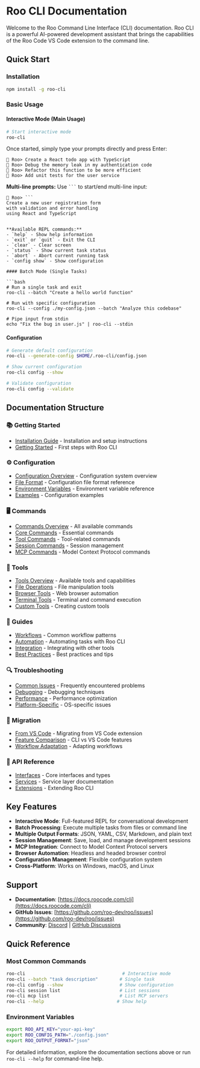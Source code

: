 # Roo CLI Documentation

Welcome to the Roo Command Line Interface (CLI) documentation. Roo CLI is a powerful AI-powered development assistant that brings the capabilities of the Roo Code VS Code extension to the command line.

## Quick Start

### Installation

```bash
npm install -g roo-cli
```

### Basic Usage

#### Interactive Mode (Main Usage)

```bash
# Start interactive mode
roo-cli
```

Once started, simply type your prompts directly and press Enter:

```
🤖 Roo> Create a React todo app with TypeScript
🤖 Roo> Debug the memory leak in my authentication code
🤖 Roo> Refactor this function to be more efficient
🤖 Roo> Add unit tests for the user service
```

**Multi-line prompts:** Use ` ``` ` to start/end multi-line input:

````
🤖 Roo> ```
Create a new user registration form
with validation and error handling
using React and TypeScript
````

````

**Available REPL commands:**
- `help` - Show help information
- `exit` or `quit` - Exit the CLI
- `clear` - Clear screen
- `status` - Show current task status
- `abort` - Abort current running task
- `config show` - Show configuration

#### Batch Mode (Single Tasks)

```bash
# Run a single task and exit
roo-cli --batch "Create a hello world function"

# Run with specific configuration
roo-cli --config ./my-config.json --batch "Analyze this codebase"

# Pipe input from stdin
echo "Fix the bug in user.js" | roo-cli --stdin
````

#### Configuration

```bash
# Generate default configuration
roo-cli --generate-config $HOME/.roo-cli/config.json

# Show current configuration
roo-cli config --show

# Validate configuration
roo-cli config --validate
```

## Documentation Structure

### 📚 Getting Started

- [Installation Guide](./installation.md) - Installation and setup instructions
- [Getting Started](./getting-started.md) - First steps with Roo CLI

### ⚙️ Configuration

- [Configuration Overview](./configuration/overview.md) - Configuration system overview
- [File Format](./configuration/file-format.md) - Configuration file format reference
- [Environment Variables](./configuration/environment-variables.md) - Environment variable reference
- [Examples](./configuration/examples.md) - Configuration examples

### 🖥️ Commands

- [Commands Overview](./commands/overview.md) - All available commands
- [Core Commands](./commands/core-commands.md) - Essential commands
- [Tool Commands](./commands/tool-commands.md) - Tool-related commands
- [Session Commands](./commands/session-commands.md) - Session management
- [MCP Commands](./commands/mcp-commands.md) - Model Context Protocol commands

### 🔧 Tools

- [Tools Overview](./tools/overview.md) - Available tools and capabilities
- [File Operations](./tools/file-operations.md) - File manipulation tools
- [Browser Tools](./tools/browser-tools.md) - Web browser automation
- [Terminal Tools](./tools/terminal-tools.md) - Terminal and command execution
- [Custom Tools](./tools/custom-tools.md) - Creating custom tools

### 📖 Guides

- [Workflows](./guides/workflows.md) - Common workflow patterns
- [Automation](./guides/automation.md) - Automating tasks with Roo CLI
- [Integration](./guides/integration.md) - Integrating with other tools
- [Best Practices](./guides/best-practices.md) - Best practices and tips

### 🔍 Troubleshooting

- [Common Issues](./troubleshooting/common-issues.md) - Frequently encountered problems
- [Debugging](./troubleshooting/debugging.md) - Debugging techniques
- [Performance](./troubleshooting/performance.md) - Performance optimization
- [Platform-Specific](./troubleshooting/platform-specific.md) - OS-specific issues

### 🚀 Migration

- [From VS Code](./migration/from-vscode.md) - Migrating from VS Code extension
- [Feature Comparison](./migration/feature-comparison.md) - CLI vs VS Code features
- [Workflow Adaptation](./migration/workflow-adaptation.md) - Adapting workflows

### 🔌 API Reference

- [Interfaces](./api/interfaces.md) - Core interfaces and types
- [Services](./api/services.md) - Service layer documentation
- [Extensions](./api/extensions.md) - Extending Roo CLI

## Key Features

- **Interactive Mode**: Full-featured REPL for conversational development
- **Batch Processing**: Execute multiple tasks from files or command line
- **Multiple Output Formats**: JSON, YAML, CSV, Markdown, and plain text
- **Session Management**: Save, load, and manage development sessions
- **MCP Integration**: Connect to Model Context Protocol servers
- **Browser Automation**: Headless and headed browser control
- **Configuration Management**: Flexible configuration system
- **Cross-Platform**: Works on Windows, macOS, and Linux

## Support

- **Documentation**: [https://docs.roocode.com/cli](https://docs.roocode.com/cli)
- **GitHub Issues**: [https://github.com/roo-dev/roo/issues](https://github.com/roo-dev/roo/issues)
- **Community**: [Discord](https://discord.gg/roo) | [GitHub Discussions](https://github.com/roo-dev/roo/discussions)

## Quick Reference

### Most Common Commands

```bash
roo-cli                                    # Interactive mode
roo-cli --batch "task description"        # Single task
roo-cli config --show                     # Show configuration
roo-cli session list                      # List sessions
roo-cli mcp list                          # List MCP servers
roo-cli --help                           # Show help
```

### Environment Variables

```bash
export ROO_API_KEY="your-api-key"
export ROO_CONFIG_PATH="./config.json"
export ROO_OUTPUT_FORMAT="json"
```

For detailed information, explore the documentation sections above or run `roo-cli --help` for command-line help.
